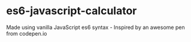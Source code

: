 # es6-javascript-calculator
Made using vanilla JavaScript es6 syntax - Inspired by an awesome pen from codepen.io
